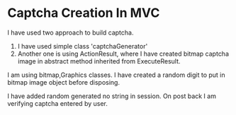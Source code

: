 # Captcha Creation In MVC

I have used two approach to build captcha.

1. I have used simple class 'captchaGenerator'
2.  Another one is using ActionResult, where I have created bitmap captcha image in abstract method inherited from ExecuteResult.


I am using bitmap,Graphics classes. I have created a random digit to put in bitmap image object before disposing. 

I have added random generated no string in session. On post back I am verifying captcha entered by user. 
